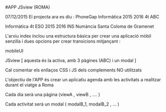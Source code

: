 #APP JSview (ROMA)

07/12/2015
El projecta ara es diu : PhoneGap Informàtica 2015 2016 4t ABC

Informàtica 4t ESO 2015 2016
INS Numància 
Santa Coloma de Gramenet

L'arxiu index inclou una estructura bàsica per crear una 
aplicació mòbil senzilla i dues opcions per crear transicions
mitjançant :

mobileUI

JSview [ aquesta és la activa, amb 3 pàgines (ABC) i un modal ]

Cal comentar els enllaços CSS i JS dels complements NO utilitzats

L'objectiu de l'APP és crear un aplicatiu agenda amb les activitats a realitzar durant el viatge a Roma

Cada dia serà una pàgina (viewA , viewB , .... )

Cada activitat serà un modal ( modalB_1, modalB_2 , ... )


